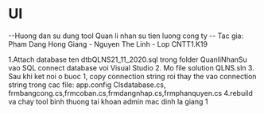 # UI

--Huong dan su dung tool Quan li nhan su tien luong cong ty --
Tac gia: Pham Dang Hong Giang - Nguyen The Linh -
Lop CNTT1.K19

1.Attach database ten dtbQLNS21_11_2020.sql trong folder QuanliNhanSu vao SQL
connect database voi Visual Studio
2. Mo file solution QLNS.sln
3. Sau khi ket noi o buoc 1, copy connection string roi thay the vao connection string trong cac file:
app.config
Clsdatabase.cs, frmbangcong.cs,frmcoban.cs,frmdangnhap.cs,frmphanquyen.cs
4.rebuild va chay tool binh thuong 
tai khoan admin mac dinh la 
giang
1


